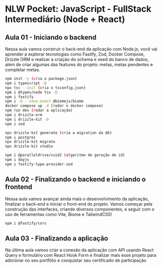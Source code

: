# NLW Pocket: JavaScript - FullStack Intermediário (Node + React)

## Aula 01 - Iniciando o backend

Nessa aula vamos construir o back-end da aplicação com Node.js, você vai aprender a explorar tecnologias como Fastify, Zod, Docker Compose, Drizzle ORM e realizar a criação do schema e seed do banco de dados, além de criar algumas das features do projeto: metas, metas pendentes e completar metas.

```bash
npm init -y (cria o package.json)
npm i typescript -D
npx tsc --init (cria o tsconfig.json)
npm i @types/node tsx -D
npm i fastify
npm i -D --save-exact @biomejs/biome
docker compose up -d (rodar o docker compose)
npm run dev (rodar a aplicação)
npm i drizzle-orm
npm i drizzle-kit -D
npm i zod

npx drizzle-kit generate (cria a migration da db)
npm i postgres
npx drizzle-kit migrate
npx drizzle-kit studio

npm i @paralleldrive/cuid2 (algoritmo de geração de id)
npm i dayjs
npm i fastify-type-provider-zod
```

## Aula 02 - Finalizando o backend e iniciando o frontend

Nessa aula vamos avançar ainda mais o desenvolvimento da aplicação, finalizar o back-end e iniciar o front-end do projeto. Vamos começar pela construção das interfaces, criando diversos componentes, e seguir com o uso de ferramentas como Vite, Biome e TailwindCSS!

```bash
npm i @fastify/cors
```


## Aula 03 - Finalizando a aplicação

Na última aula vamos criar a conexão da aplicação com API usando React Query e formulário com React Hook Form e finalizar mais esse projeto para adicionar no seu portfólio e conquistar seu certificado de participação